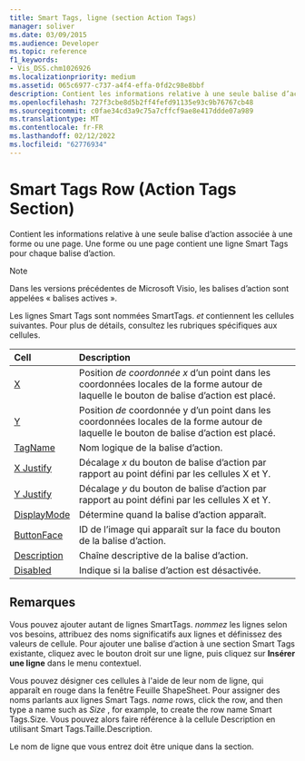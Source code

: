 ```yaml
---
title: Smart Tags, ligne (section Action Tags)
manager: soliver
ms.date: 03/09/2015
ms.audience: Developer
ms.topic: reference
f1_keywords:
- Vis_DSS.chm1026926
ms.localizationpriority: medium
ms.assetid: 065c6977-c737-a4f4-effa-0fd2c98e8bbf
description: Contient les informations relative à une seule balise d’action associée à une forme ou une page. Une forme ou une page contient une ligne Smart Tags pour chaque balise d’action.
ms.openlocfilehash: 727f3cbe8d5b2ff4fefd91135e93c9b76767cb48
ms.sourcegitcommit: c0fae34cd3a9c75a7cffcf9ae8e417ddde07a989
ms.translationtype: MT
ms.contentlocale: fr-FR
ms.lasthandoff: 02/12/2022
ms.locfileid: "62776934"
---
```

# <a name="smart-tags-row-action-tags-section"></a>Smart Tags Row (Action Tags Section)

Contient les informations relative à une seule balise d’action associée à une forme ou une page. Une forme ou une page contient une ligne Smart Tags pour chaque balise d’action.
  
> [!NOTE]
> Dans les versions précédentes de Microsoft Visio, les balises d’action sont appelées « balises actives ». 
  
Les lignes Smart Tags sont nommées SmartTags. *et*  contiennent les cellules suivantes. Pour plus de détails, consultez les rubriques spécifiques aux cellules. 
  
|**Cell**|**Description**|
|:-----|:-----|
|[X](x-cell-action-tags-section.md) <br/> |Position *de coordonnée x*  d’un point dans les coordonnées locales de la forme autour de laquelle le bouton de balise d’action est placé. |
|[Y](y-cell-action-tags-section.md) <br/> |Position *de*  coordonnée y d’un point dans les coordonnées locales de la forme autour de laquelle le bouton de balise d’action est placé. |
|[TagName](tagname-cell-action-tags-section.md) <br/> |Nom logique de la balise d’action. |
|[X Justify](x-justify-cell-action-tags-section.md) <br/> |Décalage *x*  du bouton de balise d’action par rapport au point défini par les cellules X et Y. |
|[Y Justify](y-justify-cell-action-tags-section.md) <br/> |Décalage *y*  du bouton de balise d’action par rapport au point défini par les cellules X et Y. |
|[DisplayMode](displaymode-cell-action-tags-section.md) <br/> |Détermine quand la balise d’action apparaît. |
|[ButtonFace](buttonface-cell-action-tags-section.md) <br/> |ID de l’image qui apparaît sur la face du bouton de la balise d’action. |
|[Description](description-cell-action-tags-section.md) <br/> |Chaîne descriptive de la balise d’action. |
|[Disabled](disabled-cell-action-tags-section.md) <br/> |Indique si la balise d’action est désactivée. |
   
## <a name="remarks"></a>Remarques

 Vous pouvez ajouter autant de lignes SmartTags.  *nommez*  les lignes selon vos besoins, attribuez des noms significatifs aux lignes et définissez des valeurs de cellule. Pour ajouter une balise d’action à une section Smart Tags existante, cliquez avec le bouton droit sur une ligne, puis cliquez sur **Insérer une ligne** dans le menu contextuel. 
  
Vous pouvez désigner ces cellules à l'aide de leur nom de ligne, qui apparaît en rouge dans la fenêtre Feuille ShapeSheet. Pour assigner des noms parlants aux lignes Smart Tags. *name*  rows, click the row, and then type a name such as  *Size*  , for example, to create the row name Smart Tags.Size. Vous pouvez alors faire référence à la cellule Description en utilisant Smart Tags.Taille.Description. 
  
Le nom de ligne que vous entrez doit être unique dans la section.
  


